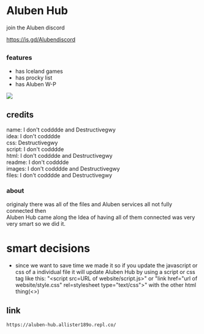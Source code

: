 # Aluben Hub

join the Aluben discord

https://is.gd/Alubendiscord

##

### features

- has Iceland games
- has procky list
- has Aluben W-P

<img src="https://aluben-hub.allister189o.repl.co/assets/images/logo.png">

## credits

name: I don't codddde and Destructivegwy
<br>
idea: I don't codddde
<br>
css: Destructivegwy
<br>
script: I don't codddde
<br>
html: I don't codddde and Destructivegwy
<br>
readme: I don't codddde
<br>
images: I don't codddde and Destructivegwy
<br>
files: I don't codddde and Destructivegwy

### about

originaly there was all of the files and Aluben services all not fully connected then <br>Aluben Hub came along the Idea of having all of them connected was very very smart so we did it.

# smart decisions

- since we want to save time we made it so if you update the javascript or css of a individual file it will update Aluben Hub by using a script or css tag like this: "<script src=URL of website/script.js>" or "link href="url of website/style.css" rel=stylesheet type="text/css">" with the other html thing(<>)

## link

```
https://aluben-hub.allister189o.repl.co/
```
